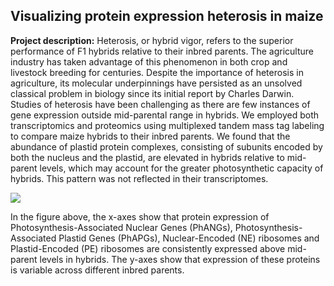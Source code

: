 ## Visualizing protein expression heterosis in maize

**Project description:** Heterosis, or hybrid vigor, refers to the superior performance of F1 hybrids relative to their inbred parents. The agriculture industry has taken advantage of this phenomenon in both crop and livestock breeding for centuries. Despite the importance of heterosis in agriculture, its molecular underpinnings have persisted as an unsolved classical problem in biology since its initial report by Charles Darwin. Studies of heterosis have been challenging as there are few instances of gene expression outside mid-parental range in hybrids. We employed both transcriptomics and proteomics using multiplexed tandem mass tag labeling to compare maize hybrids to their inbred parents. We found that the abundance of plastid protein complexes, consisting of subunits encoded by both the nucleus and the plastid, are elevated in hybrids relative to mid-parent levels, which may account for the greater photosynthetic capacity of hybrids. This pattern was not reflected in their transcriptomes.

<img src="images/dummy_thumbnail.jpg?raw=true"/>

In the figure above, the x-axes show that protein expression of Photosynthesis-Associated Nuclear Genes (PhANGs), Photosynthesis-Associated Plastid Genes (PhAPGs), Nuclear-Encoded (NE) ribosomes and Plastid-Encoded (PE) ribosomes are consistently expressed above mid-parent levels in hybrids. The y-axes show that expression of these proteins is variable across different inbred parents.

